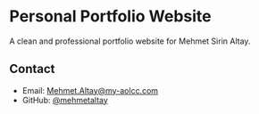 # Personal Portfolio Website

A clean and professional portfolio website for Mehmet Sirin Altay.

## Contact

- Email: Mehmet.Altay@my-aolcc.com
- GitHub: [@mehmetaltay](https://github.com/mehmetaltay11/)
